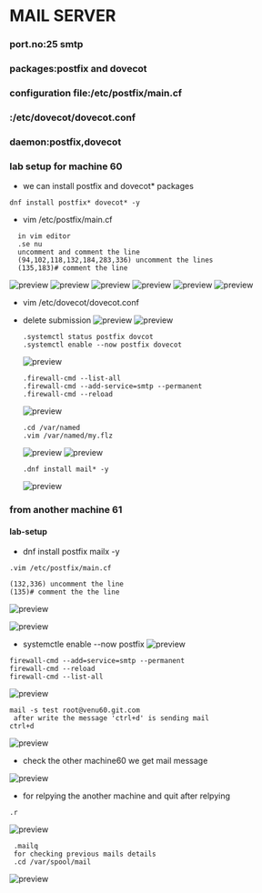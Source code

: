 # MAIL SERVER

### port.no:25 smtp
### packages:postfix and dovecot
### configuration file:/etc/postfix/main.cf
###                   :/etc/dovecot/dovecot.conf 
### daemon:postfix,dovecot


### lab setup for machine 60

* we can install postfix and dovecot* packages
```
dnf install postfix* dovecot* -y
```
  
* vim /etc/postfix/main.cf
```
  in vim editor
  .se nu
  uncomment and comment the line
  (94,102,118,132,184,283,336) uncomment the lines
  (135,183)# comment the line 
```
  ![preview](images/mail1.PNG)
  ![preview](images/mail2.PNG)
  ![preview](images/mail3.PNG)
  ![preview](images/mail4.PNG)
  ![preview](images/mail5.PNG)
  ![preview](images/mail6.PNG)

* vim /etc/dovecot/dovecot.conf
* delete submission
   ![preview](images/mail7.PNG)
   ![preview](images/mail8.PNG)
  ```
  .systemctl status postfix dovcot
  .systemctl enable --now postfix dovecot 

  ```
  ![preview](images/mail9.PNG)
  ``` 
  .firewall-cmd --list-all
  .firewall-cmd --add-service=smtp --permanent
  .firewall-cmd --reload

  ```
  ![preview](images/mail10.PNG)

  ``` 
  .cd /var/named
  .vim /var/named/my.flz  
  ``` 
   ![preview](images/mail12.PNG)
   ![preview](images/mail15.PNG)

   ```
   .dnf install mail* -y
   ```
   ![preview](images/mail16.PNG)
 

 ### from another machine 61
 #### lab-setup

* dnf install postfix mailx -y
 ```
 .vim /etc/postfix/main.cf
 
 (132,336) uncomment the line
 (135)# comment the the line
 ``` 
 ![preview](images/mail17.PNG)

 ![preview](images/mail13.PNG)
  

* systemctle enable --now postfix
  ![preview](images/mail14.PNG)
 ```
 firewall-cmd --add=service=smtp --permanent
 firewall-cmd --reload  
 firewall-cmd --list-all

 ```
 ![preview](images/mail18.PNG)

 ```
 mail -s test root@venu60.git.com 
  after write the message 'ctrl+d' is sending mail
 ctrl+d
 ```
  ![preview](images/mail19.PNG)

* check the other machine60 we get mail message

 ![preview](images/mail20.PNG) 

* for relpying the another machine and quit after relpying

 ```
 .r
 ```
  ![preview](images/mail21.PNG)

 ```
  .mailq
  for checking previous mails details 
  .cd /var/spool/mail
 ```
 ![preview](images/mail22.PNG)
  




